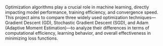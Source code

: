 Optimization algorithms play a crucial role in machine learning, directly impacting model performance, training efficiency, and convergence speed. This project aims to compare three widely used optimization techniques—Gradient Descent (GD), Stochastic Gradient Descent (SGD), and Adam (Adaptive Moment Estimation)—to analyze their differences in terms of computational efficiency, learning behavior, and overall effectiveness in minimizing loss functions.
